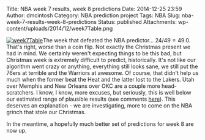 Title: NBA week 7 results, week 8 predictions
Date: 2014-12-25 23:59
Author: dmcintosh
Category: NBA prediction project
Tags: NBA
Slug: nba-week-7-results-week-8-predictions
Status: published
Attachments: wp-content/uploads/2014/12/week7Table.png

[![week7Table]({static}/wp-content/uploads/2014/12/week7Table.png)]({static}/wp-content/uploads/2014/12/week7Table.png)The week that defeated the NBA predictor... $24/49 = 49.0%$. That's right, worse than a coin flip. Not exactly the Christmas present we had in mind. We certainly weren't expecting things to be this bad, but Christmas week is extremely difficult to predict, historically. It's not like our algorithm went crazy or anything, everything still looks sane, we still put the 76ers at terrible and the Warriors at awesome. Of course, that didn't help us much when the former beat the Heat and the latter lost to the Lakers. Utah over Memphis and New Orleans over OKC are a couple more head-scratchers. I know, I know, more excuses, but seriously, this is well below our estimated range of plausible results (see comments [here](http://efavdb.com/nba-week-5-summary-week-6-predictions/)). This deserves an explanation - we are investigating, more to come on the NBA grinch that stole our Christmas.

In the meantime, a hopefully much better set of predictions for week 8 are now up.
